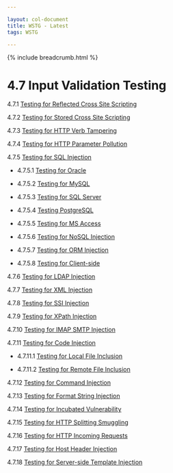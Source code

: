 ```yaml
---

layout: col-document
title: WSTG - Latest
tags: WSTG

---
```


{% include breadcrumb.html %}
# 4.7 Input Validation Testing

4.7.1 [Testing for Reflected Cross Site Scripting](01-Testing_for_Reflected_Cross_Site_Scripting.md)

4.7.2 [Testing for Stored Cross Site Scripting](02-Testing_for_Stored_Cross_Site_Scripting.md)

4.7.3 [Testing for HTTP Verb Tampering](03-Testing_for_HTTP_Verb_Tampering.md)

4.7.4 [Testing for HTTP Parameter Pollution](04-Testing_for_HTTP_Parameter_Pollution.md)

4.7.5 [Testing for SQL Injection](05-Testing_for_SQL_Injection.md)

- 4.7.5.1 [Testing for Oracle](05.1-Testing_for_Oracle.md)

- 4.7.5.2 [Testing for MySQL](05.2-Testing_for_MySQL.md)

- 4.7.5.3 [Testing for SQL Server](05.3-Testing_for_SQL_Server.md)

- 4.7.5.4 [Testing PostgreSQL](05.4-Testing_PostgreSQL.md)

- 4.7.5.5 [Testing for MS Access](05.5-Testing_for_MS_Access.md)

- 4.7.5.6 [Testing for NoSQL Injection](05.6-Testing_for_NoSQL_Injection.md)

- 4.7.5.7 [Testing for ORM Injection](05.7-Testing_for_ORM_Injection.md)

- 4.7.5.8 [Testing for Client-side](05.8-Testing_for_Client-side.md)

4.7.6 [Testing for LDAP Injection](06-Testing_for_LDAP_Injection.md)

4.7.7 [Testing for XML Injection](07-Testing_for_XML_Injection.md)

4.7.8 [Testing for SSI Injection](08-Testing_for_SSI_Injection.md)

4.7.9 [Testing for XPath Injection](09-Testing_for_XPath_Injection.md)

4.7.10 [Testing for IMAP SMTP Injection](10-Testing_for_IMAP_SMTP_Injection.md)

4.7.11 [Testing for Code Injection](11-Testing_for_Code_Injection.md)

- 4.7.11.1 [Testing for Local File Inclusion](11.1-Testing_for_Local_File_Inclusion.md)

- 4.7.11.2 [Testing for Remote File Inclusion](11.2-Testing_for_Remote_File_Inclusion.md)

4.7.12 [Testing for Command Injection](12-Testing_for_Command_Injection.md)

4.7.13 [Testing for Format String Injection](13-Testing_for_Format_String_Injection.md)

4.7.14 [Testing for Incubated Vulnerability](14-Testing_for_Incubated_Vulnerability.md)

4.7.15 [Testing for HTTP Splitting Smuggling](15-Testing_for_HTTP_Splitting_Smuggling.md)

4.7.16 [Testing for HTTP Incoming Requests](16-Testing_for_HTTP_Incoming_Requests.md)

4.7.17 [Testing for Host Header Injection](17-Testing_for_Host_Header_Injection.md)

4.7.18 [Testing for Server-side Template Injection](18-Testing_for_Server-side_Template_Injection.md)
